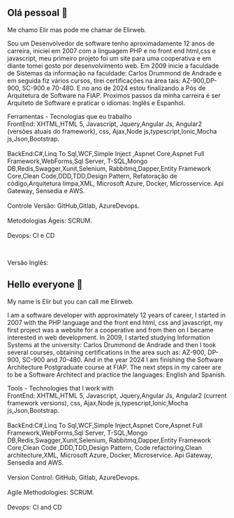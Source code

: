 ## Olá pessoal 👋
Me chamo Elir mas pode me chamar de Elirweb.

Sou um Desenvolvedor de software tenho aproximadamente 12 anos de carreira, iniciei em 2007 com a linguagem PHP e no front end html,css e javascript, meu primeiro projeto foi um site para uma cooperativa e em diante tomei gosto por desenvolvimento web. 
Em 2009 inicie a faculdade de Sistemas da informação na faculdade: Carlos Drummond de Andrade e em seguida fiz vários cursos, tirei certificações na área tais: AZ-900,DP-900, SC-900 e 70-480. E no ano de 2024 estou finalizando a Pós de Arquitetura de Software na FIAP. Proximos passos da minha carreira é ser Arquiteto de Software e praticar o idiomas: Inglês e Espanhol.

Ferramentas - Tecnologias que eu trabalho<br />
FrontEnd: XHTML,HTML 5, Javascript, Jquery,Angular Js, Angular2 (versões atuais do framework), css, Ajax,Node js,typescript,Ionic,Mocha js,Json,Bootstrap.
<br /><br />
BackEnd:C#,Linq To Sql,WCF,Simple Inject ,Aspnet Core,Aspnet Full Framework,WebForms,Sql Server, T-SQL,Mongo DB,Redis,Swagger,Xunit,Selenium, Rabbitmq,Dapper,Entity Framework Core,Clean Code,DDD,TDD,Design Pattern, Refatoração de código,Arquitetura limpa,XML, Microsoft Azure, Docker, Microsservice. Api Gateway, Sensedia e AWS.
<br /><br />
Controle Versão: GitHub,Gitlab, AzureDevops.
<br /><br />
Metodologias Ágeis: SCRUM.
<br /><br />
Devops: CI e CD

<br />

Versão Inglês: <br />
## Hello everyone 👋
My name is Elir but you can call me Elirweb.

I am a software developer with approximately 12 years of career, I started in 2007 with the PHP language and the front end html, css and javascript, my first project was a website for a cooperative and from then on I became interested in web development.
In 2009, I started studying Information Systems at the university: Carlos Drummond de Andrade and then I took several courses, obtaining certifications in the area such as: AZ-900, DP-900, SC-900 and 70-480. And in the year 2024 I am finishing the Software Architecture Postgraduate course at FIAP. The next steps in my career are to be a Software Architect and practice the languages: English and Spanish.

Tools - Technologies that I work with<br />
FrontEnd: XHTML,HTML 5, Javascript, Jquery,Angular Js, Angular2 (current framework versions), css, Ajax,Node js,typescript,Ionic,Mocha js,Json,Bootstrap.
<br /><br />
BackEnd:C#,Linq To Sql,WCF,Simple Inject,Aspnet Core,Aspnet Full Framework,WebForms,Sql Server, T-SQL,Mongo DB,Redis,Swagger,Xunit,Selenium, Rabbitmq,Dapper,Entity Framework Core,Clean Code ,DDD,TDD,Design Pattern, Code refactoring,Clean architecture,XML, Microsoft Azure, Docker, Microservice. Api Gateway, Sensedia and AWS.
<br /><br />
Version Control: GitHub, Gitlab, AzureDevops.
<br /><br />
Agile Methodologies: SCRUM.
<br /><br />
Devops: CI and CD


